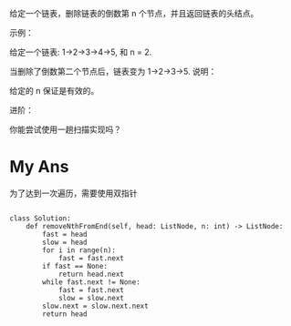 给定一个链表，删除链表的倒数第 n 个节点，并且返回链表的头结点。

示例：

给定一个链表: 1->2->3->4->5, 和 n = 2.

当删除了倒数第二个节点后，链表变为 1->2->3->5.
说明：

给定的 n 保证是有效的。

进阶：

你能尝试使用一趟扫描实现吗？

# My Ans

为了达到一次遍历，需要使用双指针

```

class Solution:
    def removeNthFromEnd(self, head: ListNode, n: int) -> ListNode:
        fast = head
        slow = head
        for i in range(n):
            fast = fast.next
        if fast == None:
            return head.next
        while fast.next != None:
            fast = fast.next
            slow = slow.next
        slow.next = slow.next.next
        return head
```